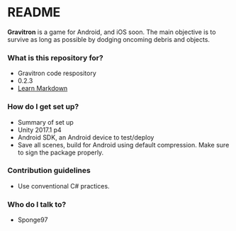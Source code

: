 # README #

**Gravitron** is a game for Android, and iOS soon. The main objective is to survive as long as possible by dodging oncoming debris and objects.

### What is this repository for? ###

* Gravitron code respository
* 0.2.3
* [Learn Markdown](https://bitbucket.org/tutorials/markdowndemo)

### How do I get set up? ###

* Summary of set up
* Unity 2017.1 p4
* Android SDK, an Android device to test/deploy
* Save all scenes, build for Android using default compression. Make sure to sign the package properly.

### Contribution guidelines ###

* Use conventional C# practices.

### Who do I talk to? ###

* Sponge97